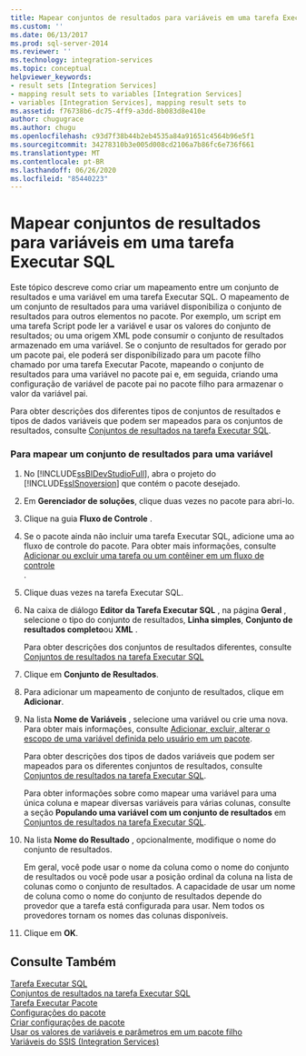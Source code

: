 ```yaml
---
title: Mapear conjuntos de resultados para variáveis em uma tarefa Executar SQL | Microsoft Docs
ms.custom: ''
ms.date: 06/13/2017
ms.prod: sql-server-2014
ms.reviewer: ''
ms.technology: integration-services
ms.topic: conceptual
helpviewer_keywords:
- result sets [Integration Services]
- mapping result sets to variables [Integration Services]
- variables [Integration Services], mapping result sets to
ms.assetid: f76738b6-dc75-4ff9-a3dd-8b083d8e410e
author: chugugrace
ms.author: chugu
ms.openlocfilehash: c93d7f38b44b2eb4535a84a91651c4564b96e5f1
ms.sourcegitcommit: 34278310b3e005d008cd2106a7b86fc6e736f661
ms.translationtype: MT
ms.contentlocale: pt-BR
ms.lasthandoff: 06/26/2020
ms.locfileid: "85440223"
---
```

# <a name="map-result-sets-to-variables-in-an-execute-sql-task"></a>Mapear conjuntos de resultados para variáveis em uma tarefa Executar SQL
  Este tópico descreve como criar um mapeamento entre um conjunto de resultados e uma variável em uma tarefa Executar SQL. O mapeamento de um conjunto de resultados para uma variável disponibiliza o conjunto de resultados para outros elementos no pacote. Por exemplo, um script em uma tarefa Script pode ler a variável e usar os valores do conjunto de resultados; ou uma origem XML pode consumir o conjunto de resultados armazenado em uma variável. Se o conjunto de resultados for gerado por um pacote pai, ele poderá ser disponibilizado para um pacote filho chamado por uma tarefa Executar Pacote, mapeando o conjunto de resultados para uma variável no pacote pai e, em seguida, criando uma configuração de variável de pacote pai no pacote filho para armazenar o valor da variável pai.  
  
 Para obter descrições dos diferentes tipos de conjuntos de resultados e tipos de dados variáveis que podem ser mapeados para os conjuntos de resultados, consulte [Conjuntos de resultados na tarefa Executar SQL](control-flow/execute-sql-task.md).  
  
### <a name="to-map-a-result-set-to-a-variable"></a>Para mapear um conjunto de resultados para uma variável  
  
1.  No [!INCLUDE[ssBIDevStudioFull](../includes/ssbidevstudiofull-md.md)], abra o projeto do [!INCLUDE[ssISnoversion](../includes/ssisnoversion-md.md)] que contém o pacote desejado.  
  
2.  Em **Gerenciador de soluções**, clique duas vezes no pacote para abri-lo.  
  
3.  Clique na guia **Fluxo de Controle** .  
  
4.  Se o pacote ainda não incluir uma tarefa Executar SQL, adicione uma ao fluxo de controle do pacote. Para obter mais informações, consulte [Adicionar ou excluir uma tarefa ou um contêiner em um fluxo de controle](control-flow/add-or-delete-a-task-or-a-container-in-a-control-flow.md)  
  .  
  
5.  Clique duas vezes na tarefa Executar SQL.  
  
6.  Na caixa de diálogo **Editor da Tarefa Executar SQL** , na página **Geral** , selecione o tipo do conjunto de resultados, **Linha simples**, **Conjunto de resultados completo**ou **XML** .  
  
     Para obter descrições dos conjuntos de resultados diferentes, consulte [Conjuntos de resultados na tarefa Executar SQL](result-sets-in-the-execute-sql-task.md)  
  
7.  Clique em **Conjunto de Resultados**.  
  
8.  Para adicionar um mapeamento de conjunto de resultados, clique em **Adicionar**.  
  
9. Na lista **Nome de Variáveis** , selecione uma variável ou crie uma nova. Para obter mais informações, consulte [Adicionar, excluir, alterar o escopo de uma variável definida pelo usuário em um pacote](../../2014/integration-services/add-delete-change-scope-of-user-defined-variable-in-a-package.md).  
  
     Para obter descrições dos tipos de dados variáveis que podem ser mapeados para os diferentes conjuntos de resultados, consulte [Conjuntos de resultados na tarefa Executar SQL](result-sets-in-the-execute-sql-task.md).  
  
     Para obter informações sobre como mapear uma variável para uma única coluna e mapear diversas variáveis para várias colunas, consulte a seção **Populando uma variável com um conjunto de resultados** em [Conjuntos de resultados na tarefa Executar SQL](control-flow/execute-sql-task.md).  
  
10. Na lista **Nome do Resultado** , opcionalmente, modifique o nome do conjunto de resultados.  
  
     Em geral, você pode usar o nome da coluna como o nome do conjunto de resultados ou você pode usar a posição ordinal da coluna na lista de colunas como o conjunto de resultados. A capacidade de usar um nome de coluna como o nome do conjunto de resultados depende do provedor que a tarefa está configurada para usar. Nem todos os provedores tornam os nomes das colunas disponíveis.  
  
11. Clique em **OK**.  
  
## <a name="see-also"></a>Consulte Também  
 [Tarefa Executar SQL](control-flow/execute-sql-task.md)   
 [Conjuntos de resultados na tarefa Executar SQL](result-sets-in-the-execute-sql-task.md)   
 [Tarefa Executar Pacote](control-flow/execute-package-task.md)   
 [Configurações do pacote](../../2014/integration-services/package-configurations.md)   
 [Criar configurações de pacote](../../2014/integration-services/create-package-configurations.md)   
 [Usar os valores de variáveis e parâmetros em um pacote filho](../../2014/integration-services/use-the-values-of-variables-and-parameters-in-a-child-package.md)   
 [Variáveis do SSIS &#40;Integration Services&#41;](integration-services-ssis-variables.md)  
  
  

